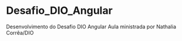 # Desafio_DIO_Angular
Desenvolvimento do Desafio DIO Angular
Aula ministrada por Nathalia Corrêa/DIO
